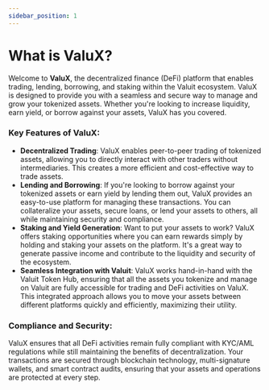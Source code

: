 ```yaml
---
sidebar_position: 1
---
```


# What is ValuX?
Welcome to **ValuX**, the decentralized finance (DeFi) platform that enables trading, lending, borrowing, and staking within the Valuit ecosystem. ValuX is designed to provide you with a seamless and secure way to manage and grow your tokenized assets. Whether you're looking to increase liquidity, earn yield, or borrow against your assets, ValuX has you covered.

### **Key Features of ValuX**:

- **Decentralized Trading**: ValuX enables peer-to-peer trading of tokenized assets, allowing you to directly interact with other traders without intermediaries. This creates a more efficient and cost-effective way to trade assets.
- **Lending and Borrowing**: If you're looking to borrow against your tokenized assets or earn yield by lending them out, ValuX provides an easy-to-use platform for managing these transactions. You can collateralize your assets, secure loans, or lend your assets to others, all while maintaining security and compliance.
- **Staking and Yield Generation**: Want to put your assets to work? ValuX offers staking opportunities where you can earn rewards simply by holding and staking your assets on the platform. It's a great way to generate passive income and contribute to the liquidity and security of the ecosystem.
- **Seamless Integration with Valuit**: ValuX works hand-in-hand with the Valuit Token Hub, ensuring that all the assets you tokenize and manage on Valuit are fully accessible for trading and DeFi activities on ValuX. This integrated approach allows you to move your assets between different platforms quickly and efficiently, maximizing their utility.

### **Compliance and Security**:

ValuX ensures that all DeFi activities remain fully compliant with KYC/AML regulations while still maintaining the benefits of decentralization. Your transactions are secured through blockchain technology, multi-signature wallets, and smart contract audits, ensuring that your assets and operations are protected at every step.